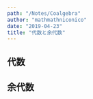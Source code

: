 ```yaml
---
path: "/Notes/Coalgebra"
author: "mathmathniconico"
date: "2019-04-23"
title: "代数と余代数"
---
```


## 代数

## 余代数

